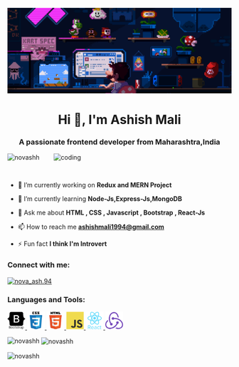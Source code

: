 [![MasterHead](https://raw.githubusercontent.com/mosh3eb/Portfolio_Page/main/images/bg.gif)](https://Novashh.io)
<h1 align="center">Hi 👋, I'm Ashish Mali</h1>
<h3 align="center">A passionate frontend developer from Maharashtra,India</h3>

<img align="right" alt="coding" width="400" src="https://miro.medium.com/max/1360/0*7Q3yvSIv_t0ioJ-Z.gif"/>

<p align="left"> <img src="https://komarev.com/ghpvc/?username=novashh&label=Profile%20views&color=0e75b6&style=flat" alt="novashh" /> </p>

<p align="left"> <a href="https://twitter.com/" target="blank"><img src="https://img.shields.io/twitter/follow/?logo=twitter&style=for-the-badge" alt="" /></a> </p>

- 🔭 I’m currently working on **Redux and MERN Project**

- 🌱 I’m currently learning **Node-Js,Express-Js,MongoDB**

- 💬 Ask me about **HTML , CSS , Javascript , Bootstrap , React-Js**
 
- 📫 How to reach me **ashishmali1994@gmail.com**

- ⚡ Fun fact **I think I'm Introvert**

<h3 align="left">Connect with me:</h3>
<p align="left">
<a href="https://instagram.com/nova_ash.94" target="blank"><img align="center" src="https://raw.githubusercontent.com/rahuldkjain/github-profile-readme-generator/master/src/images/icons/Social/instagram.svg" alt="nova_ash.94" height="30" width="40" /></a>
</p>

<h3 align="left">Languages and Tools:</h3>
<p align="left"> <a href="https://getbootstrap.com" target="_blank" rel="noreferrer"> <img src="https://raw.githubusercontent.com/devicons/devicon/master/icons/bootstrap/bootstrap-plain-wordmark.svg" alt="bootstrap" width="40" height="40"/> </a> <a href="https://www.w3schools.com/css/" target="_blank" rel="noreferrer"> <img src="https://raw.githubusercontent.com/devicons/devicon/master/icons/css3/css3-original-wordmark.svg" alt="css3" width="40" height="40"/> </a> <a href="https://www.w3.org/html/" target="_blank" rel="noreferrer"> <img src="https://raw.githubusercontent.com/devicons/devicon/master/icons/html5/html5-original-wordmark.svg" alt="html5" width="40" height="40"/> </a> <a href="https://developer.mozilla.org/en-US/docs/Web/JavaScript" target="_blank" rel="noreferrer"> <img src="https://raw.githubusercontent.com/devicons/devicon/master/icons/javascript/javascript-original.svg" alt="javascript" width="40" height="40"/> </a> <a href="https://reactjs.org/" target="_blank" rel="noreferrer"> <img src="https://raw.githubusercontent.com/devicons/devicon/master/icons/react/react-original-wordmark.svg" alt="react" width="40" height="40"/> </a> <a href="https://redux.js.org" target="_blank" rel="noreferrer"> <img src="https://raw.githubusercontent.com/devicons/devicon/master/icons/redux/redux-original.svg" alt="redux" width="40" height="40"/> </a> </p>

<p><img align="left" src="https://github-readme-stats.vercel.app/api/top-langs?username=novashh&show_icons=true&locale=en&layout=compact" alt="novashh" /></p>

<p>&nbsp;<img align="center" src="https://github-readme-stats.vercel.app/api?username=novashh&show_icons=true&locale=en" alt="novashh" /></p>

<p><img align="center" src="https://github-readme-streak-stats.herokuapp.com/?user=novashh&" alt="novashh" /></p>
